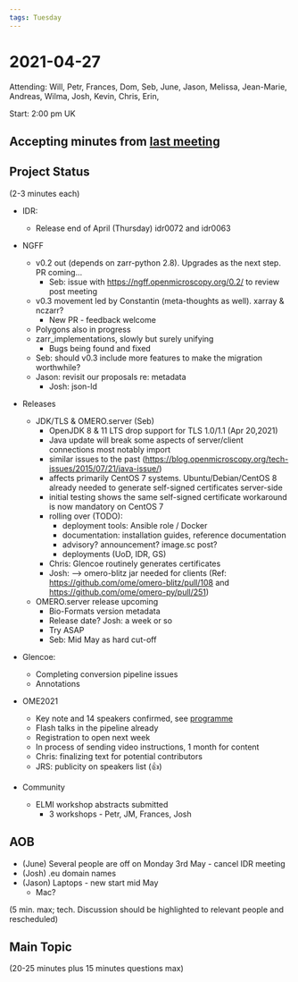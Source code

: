 ```yaml
---
tags: Tuesday
---
```


# 2021-04-27

Attending: Will, Petr, Frances, Dom, Seb, June, Jason, Melissa, Jean-Marie, Andreas, Wilma, Josh, Kevin, Chris, Erin, 

Start: 2:00 pm UK

## Accepting minutes from [last meeting](https://github.com/ome/meeting-minutes)

## Project Status

(2-3 minutes each)

- IDR:
  - Release end of April (Thursday) idr0072 and idr0063

- NGFF
  - v0.2 out (depends on zarr-python 2.8). Upgrades as the next step. PR coming...
    - Seb: issue with https://ngff.openmicroscopy.org/0.2/ to review post meeting
  - v0.3 movement led by Constantin (meta-thoughts as well). xarray & nczarr?
    - New PR - feedback welcome
  - Polygons also in progress
  - zarr_implementations, slowly but surely unifying
    - Bugs being found and fixed
  - Seb: should v0.3 include more features to make the migration worthwhile?
  - Jason: revisit our proposals re: metadata
    - Josh: json-ld

- Releases
  - JDK/TLS & OMERO.server (Seb)
    - OpenJDK 8 & 11 LTS drop support for TLS 1.0/1.1 (Apr 20,2021)
    - Java update will break some aspects of server/client connections most notably import
    - similar issues to the past (https://blog.openmicroscopy.org/tech-issues/2015/07/21/java-issue/)
    - affects primarily CentOS 7 systems. Ubuntu/Debian/CentOS 8 already needed to generate self-signed certificates server-side
    - initial testing shows the same self-signed certificate workaround is now mandatory on CentOS 7
    - rolling over (TODO):
      - deployment tools: Ansible role / Docker 
      - documentation: installation guides, reference documentation
      - advisory? announcement? image.sc post?
      - deployments (UoD, IDR, GS)
    - Chris: Glencoe routinely generates certificates
    - Josh: --> omero-blitz jar needed for clients (Ref: https://github.com/ome/omero-blitz/pull/108 and https://github.com/ome/omero-py/pull/251)
  - OMERO.server release upcoming
    - Bio-Formats version metadata
    - Release date? Josh: a week or so
    - Try ASAP
    - Seb: Mid May as hard cut-off


- Glencoe:
  - Completing conversion pipeline issues
  - Annotations

- OME2021
  - Key note and 14 speakers confirmed, see [programme](https://www.openmicroscopy.org/events/ome-community-meeting-2021)
  - Flash talks in the pipeline already
  - Registration to open next week
  - In process of sending video instructions, 1 month for content
  - Chris: finalizing text for potential contributors
  - JRS: publicity on speakers list (:+1:)

- Community
  - ELMI workshop abstracts submitted
    - 3 workshops - Petr, JM, Frances, Josh

## AOB

- (June) Several people are off on Monday 3rd May - cancel IDR meeting
- (Josh) .eu domain names
- (Jason) Laptops - new start mid May
  - Mac? 

(5 min. max; tech. Discussion should be highlighted to relevant people and rescheduled)

## Main Topic

(20-25 minutes plus 15 minutes questions max)

